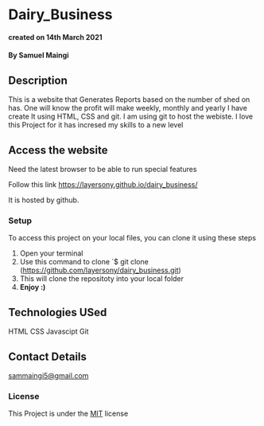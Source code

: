 # Dairy_Business

#### created on 14th March 2021
#### By Samuel Maingi

## Description 
This is a website that Generates Reports based on the number of shed on has. One will know the profit will make weekly, monthly and yearly I have create It using HTML, CSS and git.
I am using git to host the webiste. I love this Project for it has incresed my skills to a new level

## Access the website
Need the latest browser to be able to run special features

Follow this link https://layersony.github.io/dairy_business/

It is hosted by github.

### Setup
To access this project on your local files, you can clone it using these steps
1. Open your terminal
1. Use this command to clone `$ git clone (https://github.com/layersony/dairy_business.git)
1. This will clone the repositoty into your local folder
1. __Enjoy :)__

## Technologies USed
HTML
CSS
Javascipt
Git

## Contact Details
sammaingi5@gmail.com

### License
This Project is under the [MIT](LICENCE) license